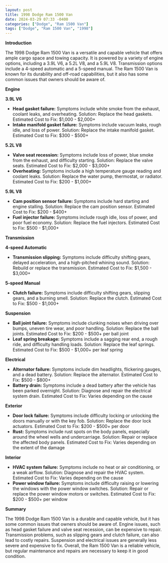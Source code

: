 ```yaml
---
layout: post
title: 1998 Dodge Ram 1500 Van
date: 2024-03-29 07:33 -0400
categories: ["Dodge", "Ram 1500 Van"]
tags: ["Dodge", "Ram 1500 Van", "1998"]
---
```

**Introduction**

The 1998 Dodge Ram 1500 Van is a versatile and capable vehicle that offers ample cargo space and towing capacity. It is powered by a variety of engine options, including a 3.9L V6, a 5.2L V8, and a 5.9L V8. Transmission options include a 4-speed automatic and a 5-speed manual. The Ram 1500 Van is known for its durability and off-road capabilities, but it also has some common issues that owners should be aware of.

**Engine**

**3.9L V6**

* **Head gasket failure:** Symptoms include white smoke from the exhaust, coolant leaks, and overheating. Solution: Replace the head gaskets. Estimated Cost to Fix: $1,000 - $2,000+
* **Intake manifold gasket failure:** Symptoms include vacuum leaks, rough idle, and loss of power. Solution: Replace the intake manifold gasket. Estimated Cost to Fix: $300 - $500+

**5.2L V8**

* **Valve seat recession:** Symptoms include loss of power, blue smoke from the exhaust, and difficulty starting. Solution: Replace the valve seats. Estimated Cost to Fix: $2,000 - $3,000+
* **Overheating:** Symptoms include a high temperature gauge reading and coolant leaks. Solution: Replace the water pump, thermostat, or radiator. Estimated Cost to Fix: $200 - $1,000+

**5.9L V8**

* **Cam position sensor failure:** Symptoms include hard starting and engine stalling. Solution: Replace the cam position sensor. Estimated Cost to Fix: $200 - $400+
* **Fuel injector failure:** Symptoms include rough idle, loss of power, and poor fuel economy. Solution: Replace the fuel injectors. Estimated Cost to Fix: $500 - $1,000+

**Transmission**

**4-speed Automatic**

* **Transmission slipping:** Symptoms include difficulty shifting gears, delayed acceleration, and a high-pitched whining sound. Solution: Rebuild or replace the transmission. Estimated Cost to Fix: $1,500 - $3,000+

**5-speed Manual**

* **Clutch failure:** Symptoms include difficulty shifting gears, slipping gears, and a burning smell. Solution: Replace the clutch. Estimated Cost to Fix: $500 - $1,000+

**Suspension**

* **Ball joint failure:** Symptoms include clunking noises when driving over bumps, uneven tire wear, and poor handling. Solution: Replace the ball joints. Estimated Cost to Fix: $200 - $500+ per ball joint
* **Leaf spring breakage:** Symptoms include a sagging rear end, a rough ride, and difficulty handling loads. Solution: Replace the leaf springs. Estimated Cost to Fix: $500 - $1,000+ per leaf spring

**Electrical**

* **Alternator failure:** Symptoms include dim headlights, flickering gauges, and a dead battery. Solution: Replace the alternator. Estimated Cost to Fix: $500 - $800+
* **Battery drain:** Symptoms include a dead battery after the vehicle has been parked overnight. Solution: Diagnose and repair the electrical system drain. Estimated Cost to Fix: Varies depending on the cause

**Exterior**

* **Door lock failure:** Symptoms include difficulty locking or unlocking the doors manually or with the key fob. Solution: Replace the door lock actuators. Estimated Cost to Fix: $200 - $500+ per door
* **Rust:** Symptoms include rust spots on the body panels, especially around the wheel wells and undercarriage. Solution: Repair or replace the affected body panels. Estimated Cost to Fix: Varies depending on the extent of the damage

**Interior**

* **HVAC system failure:** Symptoms include no heat or air conditioning, or a weak airflow. Solution: Diagnose and repair the HVAC system. Estimated Cost to Fix: Varies depending on the cause
* **Power window failure:** Symptoms include difficulty raising or lowering the windows with the power window switches. Solution: Repair or replace the power window motors or switches. Estimated Cost to Fix: $200 - $500+ per window

**Summary**

The 1998 Dodge Ram 1500 Van is a durable and capable vehicle, but it has some common issues that owners should be aware of. Engine issues, such as head gasket failure and valve seat recession, can be expensive to repair. Transmission problems, such as slipping gears and clutch failure, can also lead to costly repairs. Suspension and electrical issues are generally less severe and expensive to fix. Overall, the Ram 1500 Van is a reliable vehicle, but regular maintenance and repairs are necessary to keep it in good condition.
